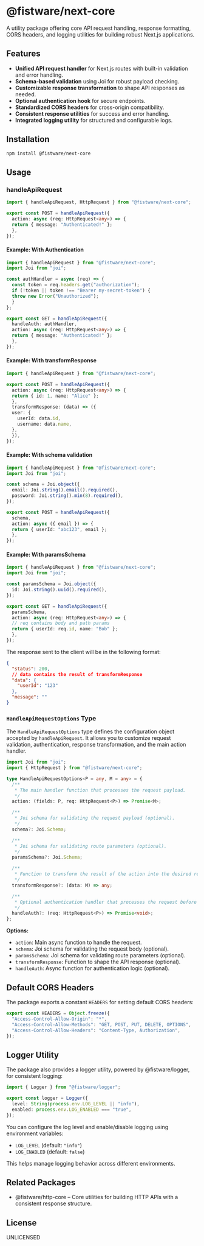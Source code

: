 # @fistware/next-core

A utility package offering core API request handling, response formatting, CORS headers, and logging utilities for building robust Next.js applications.

## Features

- **Unified API request handler** for Next.js routes with built-in validation and error handling.
- **Schema-based validation** using Joi for robust payload checking.
- **Customizable response transformation** to shape API responses as needed.
- **Optional authentication hook** for secure endpoints.
- **Standardized CORS headers** for cross-origin compatibility.
- **Consistent response utilities** for success and error handling.
- **Integrated logging utility** for structured and configurable logs.

## Installation

```bash
npm install @fistware/next-core
```

## Usage

### handleApiRequest
```ts
import { handleApiRequest, HttpRequest } from "@fistware/next-core";

export const POST = handleApiRequest({
  action: async (req: HttpRequest<any>) => {
  return { message: "Authenticated!" };
  },
});
```
    
#### Example: With Authentication

```ts
import { handleApiRequest } from "@fistware/next-core";
import Joi from "joi";

const authHandler = async (req) => {
  const token = req.headers.get("authorization");
  if (!token || token !== "Bearer my-secret-token") {
  throw new Error("Unauthorized");
  }
};

export const GET = handleApiRequest({
  handleAuth: authHandler,
  action: async (req: HttpRequest<any>) => {
  return { message: "Authenticated!" };
  },
});
```

#### Example: With transformResponse

```ts
import { handleApiRequest } from "@fistware/next-core";

export const POST = handleApiRequest({
  action: async (req: HttpRequest<any>) => {
  return { id: 1, name: "Alice" };
  },
  transformResponse: (data) => ({
  user: {
    userId: data.id,
    username: data.name,
  },
  }),
});
```

#### Example: With schema validation

```ts
import { handleApiRequest } from "@fistware/next-core";
import Joi from "joi";

const schema = Joi.object({
  email: Joi.string().email().required(),
  password: Joi.string().min(8).required(),
});

export const POST = handleApiRequest({
  schema,
  action: async ({ email }) => {
  return { userId: "abc123", email };
  },
});
```

#### Example: With paramsSchema

```ts
import { handleApiRequest } from "@fistware/next-core";
import Joi from "joi";

const paramsSchema = Joi.object({
  id: Joi.string().uuid().required(),
});

export const GET = handleApiRequest({
  paramsSchema,
  action: async (req: HttpRequest<any>) => {
  // req contains body and path params
  return { userId: req.id, name: "Bob" };
  },
});
```

The response sent to the client will be in the following format:

```json
{
  "status": 200,
  // data contains the result of transformResponse
  "data": {
    "userId": "123"
  },
  "message": ""
}
```

### `HandleApiRequestOptions` Type

The `HandleApiRequestOptions` type defines the configuration object accepted by `handleApiRequest`. It allows you to customize request validation, authentication, response transformation, and the main action handler.

```ts
import Joi from "joi";
import { HttpRequest } from "@fistware/next-core";

type HandleApiRequestOptions<P = any, M = any> = {
  /**
   * The main handler function that processes the request payload.
   */
  action: (fields: P, req: HttpRequest<P>) => Promise<M>;

  /**
   * Joi schema for validating the request payload (optional).
   */
  schema?: Joi.Schema;

  /**
   * Joi schema for validating route parameters (optional).
   */
  paramsSchema?: Joi.Schema;

  /**
   * Function to transform the result of the action into the desired response format (optional).
   */
  transformResponse?: (data: M) => any;

  /**
   * Optional authentication handler that processes the request before the main action.
   */
  handleAuth?: (req: HttpRequest<P>) => Promise<void>;
};
```

**Options:**

- `action`: Main async function to handle the request.
- `schema`: Joi schema for validating the request body (optional).
- `paramsSchema`: Joi schema for validating route parameters (optional).
- `transformResponse`: Function to shape the API response (optional).
- `handleAuth`: Async function for authentication logic (optional).

## Default CORS Headers

The package exports a constant `HEADERS` for setting default CORS headers:

```ts
export const HEADERS = Object.freeze({
  "Access-Control-Allow-Origin": "*",
  "Access-Control-Allow-Methods": "GET, POST, PUT, DELETE, OPTIONS",
  "Access-Control-Allow-Headers": "Content-Type, Authorization",
});
```

## Logger Utility

The package also provides a logger utility, powered by @fistware/logger, for consistent logging:

```ts
import { Logger } from "@fistware/logger";

export const logger = Logger({
  level: String(process.env.LOG_LEVEL || "info"),
  enabled: process.env.LOG_ENABLED === "true",
});
```

You can configure the log level and enable/disable logging using environment variables:

- `LOG_LEVEL` (default: `"info"`)
- `LOG_ENABLED` (default: `false`)

This helps manage logging behavior across different environments.

## Related Packages

- @fistware/http-core – Core utilities for building HTTP APIs with a consistent response structure.

## License

UNLICENSED